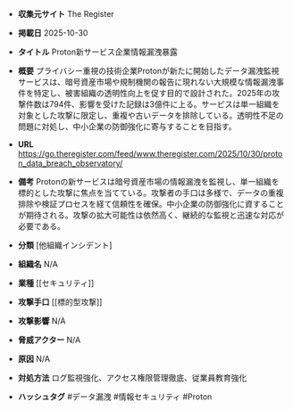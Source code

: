 - **収集元サイト**
The Register

- **掲載日**
2025-10-30

- **タイトル**
Proton新サービス企業情報漏洩暴露

- **概要**
プライバシー重視の技術企業Protonが新たに開始したデータ漏洩監視サービスは、暗号資産市場や規制機関の報告に現れない大規模な情報漏洩事件を特定し、被害組織の透明性向上を促す目的で設計された。2025年の攻撃件数は794件、影響を受けた記録は3億件に上る。サービスは単一組織を対象とした攻撃に限定し、重複や古いデータを排除している。透明性不足の問題に対処し、中小企業の防御強化に寄与することを目指す。

- **URL**
https://go.theregister.com/feed/www.theregister.com/2025/10/30/proton_data_breach_observatory/

- **備考**
Protonの新サービスは暗号資産市場の情報漏洩を監視し、単一組織を標的とした攻撃に焦点を当てている。攻撃者の手口は多様で、データの重複排除や検証プロセスを経て信頼性を確保。中小企業の防御強化に資することが期待される。攻撃の拡大可能性は依然高く、継続的な監視と迅速な対応が必要である。

- **分類**
[他組織インシデント]

- **組織名**
N/A

- **業種**
[[セキュリティ]]

- **攻撃手口**
[[標的型攻撃]]

- **攻撃影響**
N/A

- **脅威アクター**
N/A

- **原因**
N/A

- **対処方法**
ログ監視強化、アクセス権限管理徹底、従業員教育強化

- **ハッシュタグ**
#データ漏洩 #情報セキュリティ #Proton
